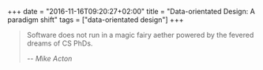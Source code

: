 +++
date = "2016-11-16T09:20:27+02:00"
title = "Data-orientated Design: A paradigm shift"
tags = ["data-orientated design"]
+++

> Software does not run in a magic fairy aether powered by the fevered dreams of CS PhDs.
>
> -- <cite>Mike Acton</cite>


